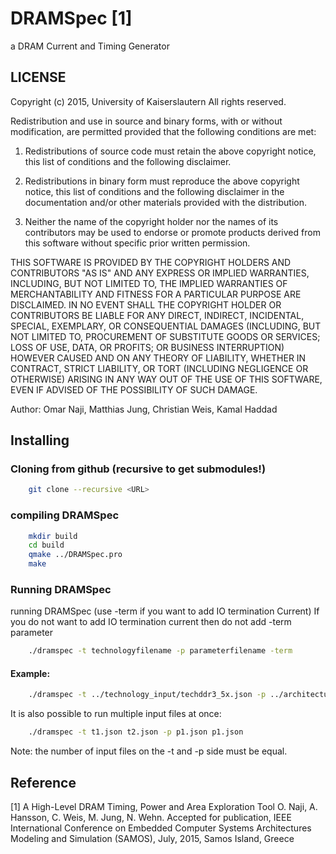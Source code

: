# DRAMSpec [1]
a DRAM Current and Timing Generator

## LICENSE 
Copyright (c) 2015, University of Kaiserslautern
All rights reserved.

Redistribution and use in source and binary forms, with or without
modification, are permitted provided that the following conditions are
met:

1. Redistributions of source code must retain the above copyright notice,
   this list of conditions and the following disclaimer.

2. Redistributions in binary form must reproduce the above copyright
   notice, this list of conditions and the following disclaimer in the
   documentation and/or other materials provided with the distribution.

3. Neither the name of the copyright holder nor the names of its
   contributors may be used to endorse or promote products derived from
   this software without specific prior written permission.

THIS SOFTWARE IS PROVIDED BY THE COPYRIGHT HOLDERS AND CONTRIBUTORS
"AS IS" AND ANY EXPRESS OR IMPLIED WARRANTIES, INCLUDING, BUT NOT LIMITED
TO, THE IMPLIED WARRANTIES OF MERCHANTABILITY AND FITNESS FOR A PARTICULAR
PURPOSE ARE DISCLAIMED. IN NO EVENT SHALL THE COPYRIGHT HOLDER
OR CONTRIBUTORS BE LIABLE FOR ANY DIRECT, INDIRECT, INCIDENTAL, SPECIAL,
EXEMPLARY, OR CONSEQUENTIAL DAMAGES (INCLUDING, BUT NOT LIMITED TO,
PROCUREMENT OF SUBSTITUTE GOODS OR SERVICES; LOSS OF USE, DATA, OR
PROFITS; OR BUSINESS INTERRUPTION) HOWEVER CAUSED AND ON ANY THEORY OF
LIABILITY, WHETHER IN CONTRACT, STRICT LIABILITY, OR TORT (INCLUDING
NEGLIGENCE OR OTHERWISE) ARISING IN ANY WAY OUT OF THE USE OF THIS
SOFTWARE, EVEN IF ADVISED OF THE POSSIBILITY OF SUCH DAMAGE.

Author: Omar Naji, Matthias Jung, Christian Weis, Kamal Haddad

## Installing

### Cloning from github (recursive to get submodules!)
``` bash
	git clone --recursive <URL>
```

### compiling DRAMSpec
``` bash
    mkdir build
    cd build
    qmake ../DRAMSpec.pro
	make
```

### Running DRAMSpec
running DRAMSpec (use -term if you want to add IO termination Current)
If you do not want to add IO termination current then do not add -term
parameter

``` bash
	./dramspec -t technologyfilename -p parameterfilename -term
```

#### Example:
``` bash
	./dramspec -t ../technology_input/techddr3_5x.json -p ../architecture_input/parddr3.json
```

It is also possible to run multiple input files at once:

``` bash
	./dramspec -t t1.json t2.json -p p1.json p1.json
```
Note: the number of input files on the -t and -p side must be equal.

## Reference
[1] A High-Level DRAM Timing, Power and Area Exploration Tool
O. Naji, A. Hansson, C. Weis, M. Jung, N. Wehn. Accepted for publication, IEEE
International Conference on Embedded Computer Systems Architectures Modeling
and Simulation (SAMOS), July, 2015, Samos Island, Greece
